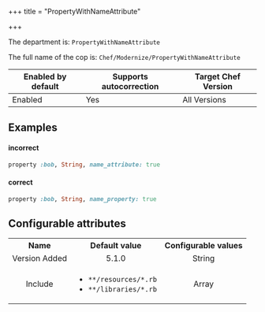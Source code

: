 +++
title = "PropertyWithNameAttribute"

+++

<!-- This content is automatically generated. See https://github.com/chef/chef-web-docs/blob/main/generated/README.md -->

The department is: `PropertyWithNameAttribute`

The full name of the cop is: `Chef/Modernize/PropertyWithNameAttribute`

| Enabled by default | Supports autocorrection | Target Chef Version |
| --- | --- | --- |
| Enabled | Yes | All Versions |

## Examples


#### incorrect

```ruby
property :bob, String, name_attribute: true
```

#### correct

```ruby
property :bob, String, name_property: true
```

## Configurable attributes

<table>
<tbody><tr>
<th>Name</th>
<th>Default value</th>
<th>Configurable values</th>
</tr>
<tr>
<td style="text-align:center">Version Added</td>
<td style="text-align:center">5.1.0</td>
<td style="text-align:center">String</td>
</tr>
<tr><td style="text-align:center">Include</td>
<td style="text-align:center"><ul>
<li><code>**/resources/*.rb</code></li>
<li><code>**/libraries/*.rb</code></li>
</ul>
</td>
<td style="text-align:center">Array</td>
</tr></tbody></table>
